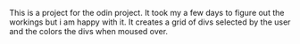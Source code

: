 This is a project for the odin project.
It took my a few days to figure out the workings but i am happy with it.
It creates a grid of divs selected by the user and the colors the divs when moused over.